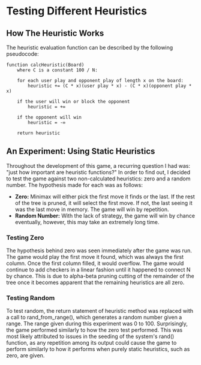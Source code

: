 Testing Different Heuristics
============================

How The Heuristic Works
-----------------------

The heuristic evaluation function can be described by the following pseudocode:

	function calcHeuristic(Board)
		where C is a constant 100 / N:

		for each user play and opponent play of length x on the board:
			heuristic += (C * x)(user play * x) - (C * x)(opponent play * x)

		if the user will win or block the opponent
			heuristic = +∞

		if the opponent will win
			heuristic = -∞

		return heuristic

An Experiment: Using Static Heuristics
---------------------------------------

Throughout the development of this game, a recurring question I had was: "just how important are heuristic functions?" In order to find out, I decided to test the game against two non-calculated heuristics: zero and a random number. The hypothesis made for each was as follows:

- **Zero:** Minimax will either pick the first move it finds or the last. If the rest of the tree is pruned, it will select the first move. If not, the last seeing it was the last move in memory. The game will win by repetition.
- **Random Number:** With the lack of strategy, the game will win by chance eventually, however, this may take an extremely long time.

### Testing Zero
The hypothesis behind zero was seen immediately after the game was run. The game would play the first move it found, which was always the first column. Once the first column filled, it would overflow. The game would continue to add checkers in a linear fashion until it happened to connect N by chance. This is due to alpha-beta pruning cutting of the remainder of the tree once it becomes apparent that the remaining heuristics are all zero.

### Testing Random
To test random, the return statement of heuristic method was replaced with a call to rand_from_range(), which generates a random number given a range. The range given during this experiment was 0 to 100. Surprisingly, the game performed similarly to how the zero test performed. This was most likely attributed to issues in the seeding of the system's rand() function, as any repetition among its output could cause the game to perform similarly to how it performs when purely static heuristics, such as zero, are given.
